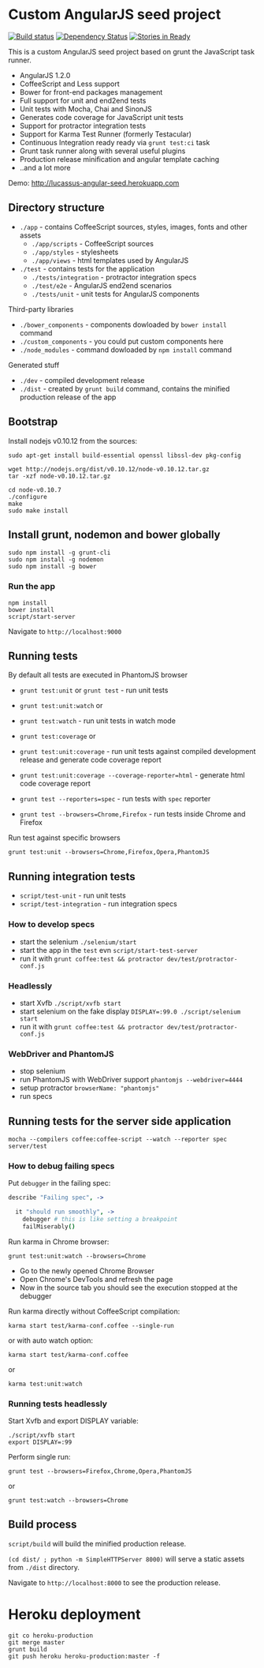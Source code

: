 # Custom AngularJS seed project

[![Build status](https://secure.travis-ci.org/lucassus/angular-seed.png)](http://travis-ci.org/lucassus/angular-seed)
[![Dependency Status](https://gemnasium.com/lucassus/angular-seed.png)](https://gemnasium.com/lucassus/angular-seed)
[![Stories in Ready](https://badge.waffle.io/lucassus/angular-seed.png?label=ready)](https://waffle.io/lucassus/angular-seed)

This is a custom AngularJS seed project based on grunt the JavaScript task runner.

* AngularJS 1.2.0
* CoffeeScript and Less support
* Bower for front-end packages management
* Full support for unit and end2end tests
* Unit tests with Mocha, Chai and SinonJS
* Generates code coverage for JavaScript unit tests
* Support for protractor integration tests
* Support for Karma Test Runner (formerly Testacular)
* Continuous Integration ready ready via `grunt test:ci` task
* Grunt task runner along with several useful plugins
* Production release minification and angular template caching
* ..and a lot more

Demo: http://lucassus-angular-seed.herokuapp.com

## Directory structure

* `./app` - contains CoffeeScript sources, styles, images, fonts and other assets
  * `./app/scripts` - CoffeeScript sources
  * `./app/styles` - stylesheets
  * `./app/views` - html templates used by AngularJS
* `./test` - contains tests for the application
  * `./tests/integration` - protractor integration specs
  * `./test/e2e` - AngularJS end2end scenarios
  * `./tests/unit` - unit tests for AngularJS components

Third-party libraries

* `./bower_components` - components dowloaded by `bower install` command
* `./custom_components` - you could put custom components here
* `./node_modules` - command dowloaded by `npm install` command

Generated stuff

* `./dev` - compiled development release
* `./dist` - created by `grunt build` command, contains the minified production release of the app

## Bootstrap

Install nodejs v0.10.12 from the sources:

```
sudo apt-get install build-essential openssl libssl-dev pkg-config

wget http://nodejs.org/dist/v0.10.12/node-v0.10.12.tar.gz
tar -xzf node-v0.10.12.tar.gz

cd node-v0.10.7
./configure
make
sudo make install
```

## Install grunt, nodemon and bower globally

```
sudo npm install -g grunt-cli
sudo npm install -g nodemon
sudo npm install -g bower
```

### Run the app

```
npm install
bower install
script/start-server
```

Navigate to `http://localhost:9000`

## Running tests

By default all tests are executed in PhantomJS browser

* `grunt test:unit` or `grunt test` - run unit tests
* `grunt test:unit:watch` or
* `grunt test:watch` - run unit tests in watch mode
* `grunt test:coverage` or
* `grunt test:unit:coverage` - run unit tests against compiled development release and generate code coverage report
* `grunt test:unit:coverage --coverage-reporter=html` - generate html code coverage report

* `grunt test --reporters=spec` - run tests with `spec` reporter
* `grunt test --browsers=Chrome,Firefox` - run tests inside Chrome and Firefox

Run test against specific browsers

`grunt test:unit --browsers=Chrome,Firefox,Opera,PhantomJS`

## Running integration tests

* `script/test-unit` - run unit tests
* `script/test-integration` - run integration specs

### How to develop specs

* start the selenium `./selenium/start`
* start the app in the `test` evn `script/start-test-server`
* run it with `grunt coffee:test && protractor dev/test/protractor-conf.js`

### Headlessly

* start Xvfb `./script/xvfb start`
* start selenium on the fake display `DISPLAY=:99.0 ./script/selenium start`
* run it with `grunt coffee:test && protractor dev/test/protractor-conf.js`

### WebDriver and PhantomJS

* stop selenium
* run PhantomJS with WebDriver support `phantomjs --webdriver=4444`
* setup protractor `browserName: "phantomjs"`
* run specs

## Running tests for the server side application

`mocha --compilers coffee:coffee-script --watch --reporter spec server/test`

### How to debug failing specs

Put `debugger` in the failing spec:

```coffee
describe "Failing spec", ->

  it "should run smoothly", ->
    debugger # this is like setting a breakpoint
    failMiserably()
```

Run karma in Chrome browser:

`grunt test:unit:watch --browsers=Chrome`

* Go to the newly opened Chrome Browser
* Open Chrome's DevTools and refresh the page
* Now in the source tab you should see the execution stopped at the debugger

Run karma directly without CoffeeScript compilation:

`karma start test/karma-conf.coffee --single-run`

or with auto watch option:

`karma start test/karma-conf.coffee`

or

`karma test:unit:watch`

### Running tests headlessly

Start Xvfb and export DISPLAY variable:

```
./script/xvfb start
export DISPLAY=:99
```

Perform single run:

`grunt test --browsers=Firefox,Chrome,Opera,PhantomJS`

or

`grunt test:watch --browsers=Chrome`

## Build process

`script/build` will build the minified production release.

`(cd dist/ ; python -m SimpleHTTPServer 8000)` will serve a static assets from `./dist` directory.

Navigate to `http://localhost:8000` to see the production release.

# Heroku deployment

```
git co heroku-production
git merge master
grunt build
git push heroku heroku-production:master -f
```
